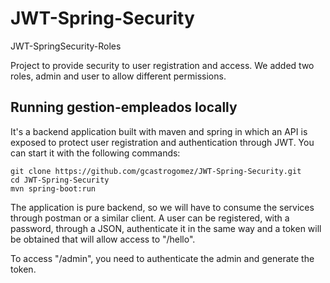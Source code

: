 # JWT-Spring-Security
JWT-SpringSecurity-Roles

Project to provide security to user registration and access. We added two roles, admin and user to allow different permissions.

## Running gestion-empleados locally
It's a backend application built with maven and spring in which an API is exposed to protect user registration and authentication through JWT. You can start it with the following commands:


```
git clone https://github.com/gcastrogomez/JWT-Spring-Security.git
cd JWT-Spring-Security
mvn spring-boot:run
```

The application is pure backend, so we will have to consume the services through postman or a similar client. A user can be registered, with a password, through a JSON, authenticate it in the same way and a token will be obtained that will allow access to "/hello".

To access "/admin", you need to authenticate the admin and generate the token.
